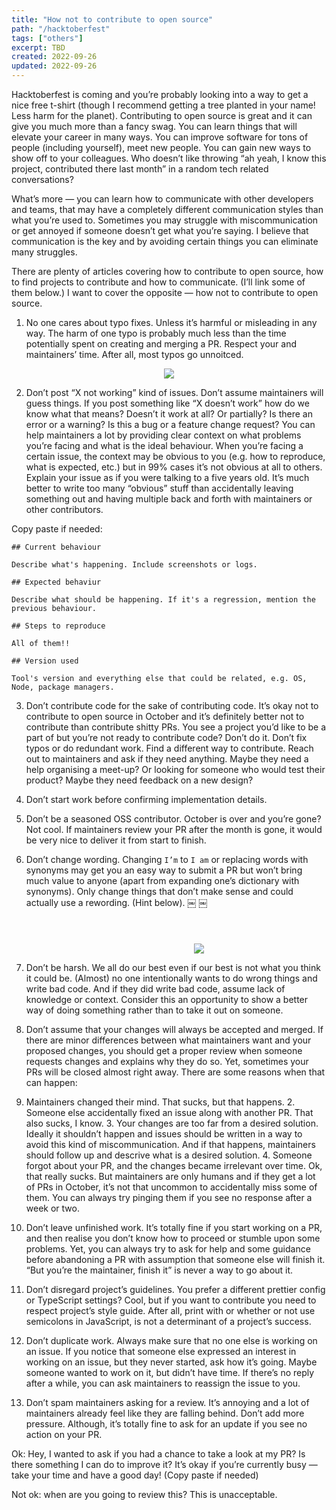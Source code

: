 ```yaml
---
title: "How not to contribute to open source"
path: "/hacktoberfest"
tags: ["others"]
excerpt: TBD
created: 2022-09-26
updated: 2022-09-26
---
```


Hacktoberfest is coming and you’re probably looking into a way to get a nice free t-shirt (though I recommend getting a tree planted in your name! Less harm for the planet). Contributing to open source is great and it can give you much more than a fancy swag. You can learn things that will elevate your career in many ways. You can improve software for tons of people (including yourself), meet new people. You can gain new ways to show off to your colleagues. Who doesn’t like throwing “ah yeah, I know this project, contributed there last month” in a random tech related conversations? 

What’s more — you can learn how to communicate with other developers and teams, that may have a completely different communication styles than what you’re used to. Sometimes you may struggle with miscommunication or get annoyed if someone doesn’t get what you’re saying. I believe that communication is the key and by avoiding certain things you can eliminate many struggles.

There are plenty of articles covering how to contribute to open source, how to find projects to contribute and how to communicate. (I’ll link some of them below.) I want to cover the opposite — how not to contribute to open source.

1. No one cares about typo fixes. Unless it’s harmful or misleading in any way.  The harm of one typo is probably much less than the time potentially spent on creating and merging a PR. Respect your and maintainers’ time. After all, most typos go unnoitced.

<div style="display: flex; justify-content: center; width: 100%">
  <div style="text-align: center; width: 300px">
    <img src="./Orignal.jpeg" />
  </div>
</div>

2. Don’t post “X not working” kind of issues. Don’t assume maintainers will guess things. If you post something like “X doesn’t work” how do we know what that means? Doesn’t it work at all? Or partially? Is there an error or a warning? Is this a bug or a feature change request? You can help maintainers a lot by providing clear context on what problems you’re facing and what is the ideal behaviour. When you’re facing a certain issue, the context may be obvious to you (e.g. how to reproduce, what is expected, etc.) but in 99% cases it’s not obvious at all to others. Explain your issue as if you were talking to a five years old. It’s much better to write too many “obvious” stuff than accidentally leaving something out and having multiple back and forth with maintainers or other contributors.

Copy paste if needed:

```
## Current behaviour

Describe what's happening. Include screenshots or logs.

## Expected behaviur

Describe what should be happening. If it's a regression, mention the previous behaviour.

## Steps to reproduce

All of them!!

## Version used

Tool's version and everything else that could be related, e.g. OS, Node, package managers.
```

3. Don’t contribute code for the sake of contributing code. It’s okay not to contribute to open source in October and it’s definitely better not to contribute than contribute shitty PRs. You see a project you’d like to be a part of but you’re not ready to contribute code? Don’t do it. Don’t fix typos or do redundant work. Find a different way to contribute. Reach out to maintainers and ask if they need anything. Maybe they need a help organising a meet-up? Or looking for someone who would test their product? Maybe they need feedback on a new design? 

4. Don’t start work before confirming implementation details.

5. Don’t be a seasoned OSS contributor. October is over and you’re gone? Not cool. If maintainers review your PR after the month is gone, it would be very nice to deliver it from start to finish.

6. Don’t change wording. Changing `I’m` to `I am` or replacing words with synonyms may get you an easy way to submit a PR but won’t bring much value to anyone (apart from expanding one’s dictionary with synonyms). Only change things that don’t make sense and could actually use a rewording. (Hint below).
￼
￼<div style="display: flex; justify-content: center; width: 100%">
  <div style="text-align: center; width: 600px">
    <img src="./imagine.jpeg" />
  </div>
</div>

7. Don’t be harsh. We all do our best even if our best is not what you think it could be. (Almost) no one intentionally wants to do wrong things and write bad code. And if they did write bad code, assume lack of knowledge or context. Consider this an opportunity to show a better way of doing something rather than to take it out on someone.

8. Don’t assume that your changes will always be accepted and merged. If there are minor differences between what maintainers want and your proposed changes, you should get a proper review when someone requests changes and explains why they do so. Yet, sometimes your PRs will be closed almost right away. There are some reasons when that can happen:

  1. Maintainers changed their mind. That sucks, but that happens. 
	2. Someone else accidentally fixed an issue along with another PR. That also sucks, I know.
	3. Your changes are too far from a desired solution. Ideally it shouldn’t happen and issues should be written in a way to avoid this kind of miscommunication. And if that happens, maintainers should follow up and descrive what is a desired solution. 
	4. Someone forgot about your PR, and the changes became irrelevant over time. Ok, that really sucks. But maintainers are only humans and if they get a lot of PRs in October, it’s not that uncommon to accidentally miss some of them. You can always try pinging them if you see no response after a week or two.

9. Don’t leave unfinished work. It’s totally fine if you start working on a PR, and then realise you don’t know how to proceed or stumble upon some problems. Yet, you can always try to ask for help and some guidance before abandoning a PR with assumption that someone else will finish it. “But you’re the maintainer, finish it” is never a way to go about it.

10. Don’t disregard project’s guidelines. You prefer a different prettier config or TypeScript settings? Cool, but if you want to contribute you need to respect project’s style guide. After all, print with or whether or not use semicolons in JavaScript, is not a determinant of a project’s success. 

11. Don’t duplicate work. Always make sure that no one else is working on an issue. If you notice that someone else expressed an interest in working on an issue, but they never started, ask how it’s going. Maybe someone wanted to work on it, but didn’t have time. If there’s no reply after a while, you can ask maintainers to reassign the issue to you.

12. Don’t spam maintainers asking for a review. It’s annoying and a lot of maintainers already feel like they are falling behind. Don’t add more pressure. Although, it’s totally fine to ask for an update if you see no action on your PR. 

  Ok: Hey, I wanted to ask if you had a chance to take a look at my PR? Is there 			something I can do to improve it? It’s okay if you’re currently busy — take 			your time and have a good day! (Copy paste if needed)

  Not ok: when are you going to review this? This is unacceptable. 

